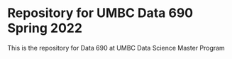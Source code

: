 # Repository for UMBC Data 690 Spring 2022
This is the repository for Data 690 at UMBC Data Science Master Program 
